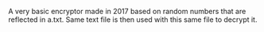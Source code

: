 A very basic encryptor made in 2017 based on random numbers that are reflected in a.txt.
Same text file is then used with this same file to decrypt it.
